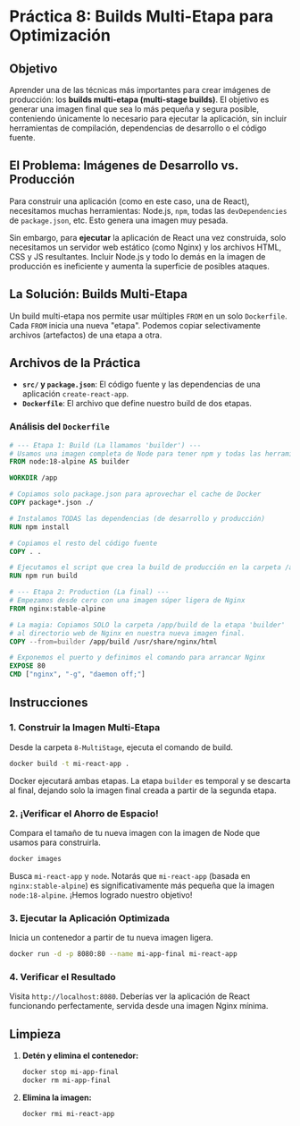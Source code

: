 # Práctica 8: Builds Multi-Etapa para Optimización

## Objetivo
Aprender una de las técnicas más importantes para crear imágenes de producción: los **builds multi-etapa (multi-stage builds)**. El objetivo es generar una imagen final que sea lo más pequeña y segura posible, conteniendo únicamente lo necesario para ejecutar la aplicación, sin incluir herramientas de compilación, dependencias de desarrollo o el código fuente.

## El Problema: Imágenes de Desarrollo vs. Producción
Para construir una aplicación (como en este caso, una de React), necesitamos muchas herramientas: Node.js, `npm`, todas las `devDependencies` de `package.json`, etc. Esto genera una imagen muy pesada.

Sin embargo, para **ejecutar** la aplicación de React una vez construida, solo necesitamos un servidor web estático (como Nginx) y los archivos HTML, CSS y JS resultantes. Incluir Node.js y todo lo demás en la imagen de producción es ineficiente y aumenta la superficie de posibles ataques.

## La Solución: Builds Multi-Etapa
Un build multi-etapa nos permite usar múltiples `FROM` en un solo `Dockerfile`. Cada `FROM` inicia una nueva "etapa". Podemos copiar selectivamente archivos (artefactos) de una etapa a otra.

## Archivos de la Práctica
- **`src/` y `package.json`**: El código fuente y las dependencias de una aplicación `create-react-app`.
- **`Dockerfile`**: El archivo que define nuestro build de dos etapas.

### Análisis del `Dockerfile`
```dockerfile
# --- Etapa 1: Build (La llamamos 'builder') ---
# Usamos una imagen completa de Node para tener npm y todas las herramientas
FROM node:18-alpine AS builder

WORKDIR /app

# Copiamos solo package.json para aprovechar el cache de Docker
COPY package*.json ./

# Instalamos TODAS las dependencias (de desarrollo y producción)
RUN npm install

# Copiamos el resto del código fuente
COPY . .

# Ejecutamos el script que crea la build de producción en la carpeta /app/build
RUN npm run build

# --- Etapa 2: Production (La final) ---
# Empezamos desde cero con una imagen súper ligera de Nginx
FROM nginx:stable-alpine

# La magia: Copiamos SOLO la carpeta /app/build de la etapa 'builder' 
# al directorio web de Nginx en nuestra nueva imagen final.
COPY --from=builder /app/build /usr/share/nginx/html

# Exponemos el puerto y definimos el comando para arrancar Nginx
EXPOSE 80
CMD ["nginx", "-g", "daemon off;"]
```

## Instrucciones

### 1. Construir la Imagen Multi-Etapa
Desde la carpeta `8-MultiStage`, ejecuta el comando de build.
```bash
docker build -t mi-react-app .
```
Docker ejecutará ambas etapas. La etapa `builder` es temporal y se descarta al final, dejando solo la imagen final creada a partir de la segunda etapa.

### 2. ¡Verificar el Ahorro de Espacio!
Compara el tamaño de tu nueva imagen con la imagen de Node que usamos para construirla.
```bash
docker images
```
Busca `mi-react-app` y `node`. Notarás que `mi-react-app` (basada en `nginx:stable-alpine`) es significativamente más pequeña que la imagen `node:18-alpine`. ¡Hemos logrado nuestro objetivo!

### 3. Ejecutar la Aplicación Optimizada
Inicia un contenedor a partir de tu nueva imagen ligera.
```bash
docker run -d -p 8080:80 --name mi-app-final mi-react-app
```

### 4. Verificar el Resultado
Visita `http://localhost:8080`. Deberías ver la aplicación de React funcionando perfectamente, servida desde una imagen Nginx mínima.

## Limpieza

1.  **Detén y elimina el contenedor:**
    ```bash
    docker stop mi-app-final
    docker rm mi-app-final
    ```
2.  **Elimina la imagen:**
    ```bash
    docker rmi mi-react-app
    ```